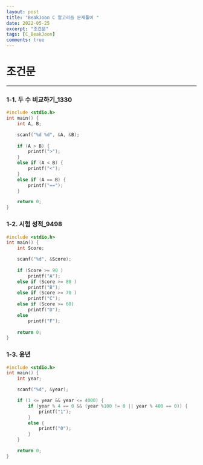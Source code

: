 ```yaml
---
layout: post
title: "BeakJoon C 알고리즘 문제풀이 "
date: 2022-05-25
excerpt: "조건문"
tags: [C_BeakJoon]
comments: true
---
```


# 조건문
------------------------------------------------------------

### 1-1. 두 수 비교하기_1330

~~~c
#include <stdio.h>
int main() {
	int A, B;

	scanf("%d %d", &A, &B);
	
	if (A > B) {
		printf(">");
	}
	else if (A < B) {
		printf("<");
	}
	else if (A == B) {
		printf("==");
	}

	return 0;
}
~~~

### 1-2. 시험 성적_9498

~~~c
#include <stdio.h>
int main() {
	int Score;

	scanf("%d", &Score);
	
	if (Score >= 90 ) 
		printf("A");	
	else if (Score >= 80 ) 
		printf("B");	
	else if (Score >= 70 ) 
		printf("C");	
	else if (Score >= 60) 
		printf("D");
	else
		printf("F");
	
	return 0;
}
~~~

### 1-3. 윤년

~~~c
#include <stdio.h>
int main() {
	int year;

	scanf("%d", &year);

	if (1 <= year && year <= 4000) {
		if (year % 4 == 0 && (year %100 != 0 || year % 400 == 0)) {
			printf("1");
		}
		else {
			printf("0");
		}
	}

	return 0;
}
~~~